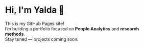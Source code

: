 # Hi, I'm Yalda 👋

This is my GitHub Pages site!  
I’m building a portfolio focused on **People Analytics** and **research methods**.  
Stay tuned — projects coming soon.
